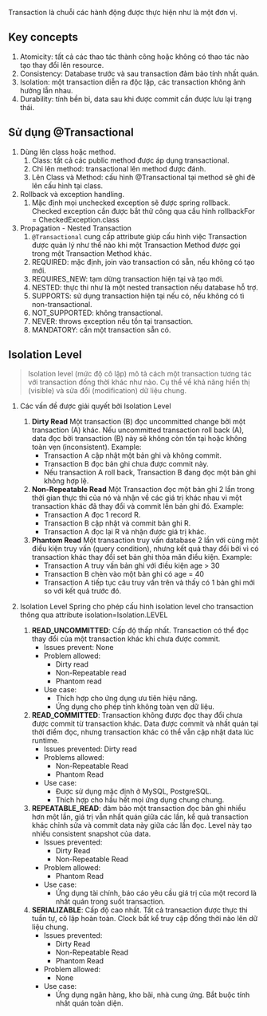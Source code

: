 Transaction là chuỗi các hành động được thực hiện như là một đơn vị.
## Key concepts

1. Atomicity: tất cả các thao tác thành công hoặc không có thao tác nào tạo thay đổi lên resource.
2. Consistency: Database trước và sau transaction đảm bảo tính nhất quán.
3. Isolation: một transaction diễn ra độc lập, các transaction không ảnh hưởng lẫn nhau.
4. Durability: tính bền bỉ, data sau khi được commit cần được lưu lại trạng thái.

## Sử dụng @Transactional

1. Dùng lên class hoặc method.
	1. Class: tất cả các public method được áp dụng transactional.
	2. Chỉ lên method: transactional lên method được đánh.
	3. Lên Class và Method: cấu hình @Transactional tại method sẽ ghi đè lên cấu hình tại class.
2. Rollback và exception handling.
	1. Mặc định mọi unchecked exception sẽ được spring rollback. Checked exception cần được bắt thử công qua cấu hình rollbackFor = CheckedException.class
3. Propagation - Nested Transaction
	1. `@Transactional` cung cấp attribute giúp cấu hình việc Transaction được quản lý như thế nào khi một Transaction Method được gọi trong một Transaction Method khác.
	2. REQUIRED: mặc định, join vào transaction có sẵn, nếu không có tạo mới.
	3. REQUIRES_NEW: tạm dừng transaction hiện tại và tạo mới.
	4. NESTED: thực thi như là một nested transaction nếu database hỗ trợ.
	5. SUPPORTS: sử dụng transaction hiện tại nếu có, nếu không có tì non-transactional.
	6. NOT_SUPPORTED: không transactional.
	7. NEVER: throws exception nếu tồn tại transaction.
	8. MANDATORY: cần một transaction sẵn có.
## Isolation Level

> Isolation level (mức độ cô lập) mô tả cách một transaction tương tác với transaction đống thời khác như nào.
> Cụ thể về khả năng hiển thị (visible) và sửa đổi (modification) dữ liệu chung.

1. Các vấn đề được giải quyết bởi Isolation Level
	1. **Dirty Read**
		Một transaction (B) đọc uncommitted change bởi một transaction (A) khác. Nếu uncommitted transaction roll back (A), data đọc bởi transaction (B) này sẽ không còn tồn tại hoặc không toàn vẹn (inconsistent).
		Example:
		- Transaction A cập nhật một bản ghi và không commit.
		- Transaction B đọc bản ghi chưa được commit này.
		- Nếu transaction A roll back, Transaction B đang đọc một bản ghi không hợp lệ.
	2. **Non-Repeatable Read**
		Một Transaction đọc một bản ghi 2 lần trong thời gian thực thi của nó và nhận về các giá trị khác nhau vì một transaction khác đã thay đổi và commit lên bản ghi đó.
		Example:
		- Transaction A đọc 1 record R.
		- Transaction B cập nhật và commit bản ghi R.
		- Transaction A đọc lại R và nhận được giá trị khác.
	3. **Phantom Read**
		Một transaction truy vấn database 2 lần với cùng một điều kiện truy vấn (query condition), nhưng kết quả thay đổi bởi vì có transaction khác thay đổi set bản ghi thỏa mãn điều kiện.
		Example:
		- Transaction A truy vấn bản ghi với điều kiện age > 30
		- Transaction B chèn vào một bản ghi có age = 40
		- Transaction A tiếp tục câu truy vấn trên và thấy có 1 bản ghi mới so với kết quả trước đó.
2. Isolation Level
	 Spring cho phép cấu hình isolation level cho transaction thông qua attribute isolation=Isolation.LEVEL
	
	 1. **READ_UNCOMMITTED**: Cấp độ thấp nhất. Transaction có thể đọc thay đổi của một transaction khác khi chưa được commit.
		 - Issues prevent: None
		 - Problem allowed:
			 - Dirty read
			 - Non-Repeatable read
			 - Phantom read
		- Use case:
			- Thích hợp cho ứng dụng ưu tiên hiệu năng.
			- Ứng dụng cho phép tính không toàn vẹn dữ liệu.
	2. **READ_COMMITTED**: Transaction không được đọc thay đổi chưa được commit từ transaction khác. Data được commit và nhất quán tại thời điểm đọc, nhưng transaction khác có thể vẫn cập nhật data lúc runtime.
		- Issues prevented: Dirty read
		- Problems allowed:
			- Non-Repeatable Read
			- Phantom Read
		- Use case:
			- Được sử dụng mặc định ở MySQL, PostgreSQL.
			- Thích hợp cho hầu hết mọi ứng dụng chung chung.
	3. **REPEATABLE_READ**: đảm bảo một transaction đọc bản ghi nhiều hơn một lần, giá trị vẫn nhất quán giữa các lần, kể quả transaction khác chỉnh sửa và commit data này giữa các lần đọc. Level này tạo nhiều consistent snapshot của data.
		- Issues prevented:
			- Dirty Read
			- Non-Repeatable Read
		- Problem allowed:
			- Phantom Read
		- Use case:
			- Ứng dụng tài chính, báo cáo yêu cầu giá trị của một record là nhất quán trong suốt transaction.
	4. **SERIALIZABLE**: Cấp độ cao nhất. Tất cả transaction được thực thi tuần tự, cô lập hoàn toàn. Clock bất kể truy cập đồng thời nào lên dữ liệu chung.
		- Issues prevented:
			- Dirty Read
			- Non-Repeatable Read
			- Phantom Read
		- Problem allowed:
			- None
		- Use case:
			- Ứng dụng ngân hàng, kho bãi, nhà cung ứng. Bắt buộc tính nhất quán toàn diện.
